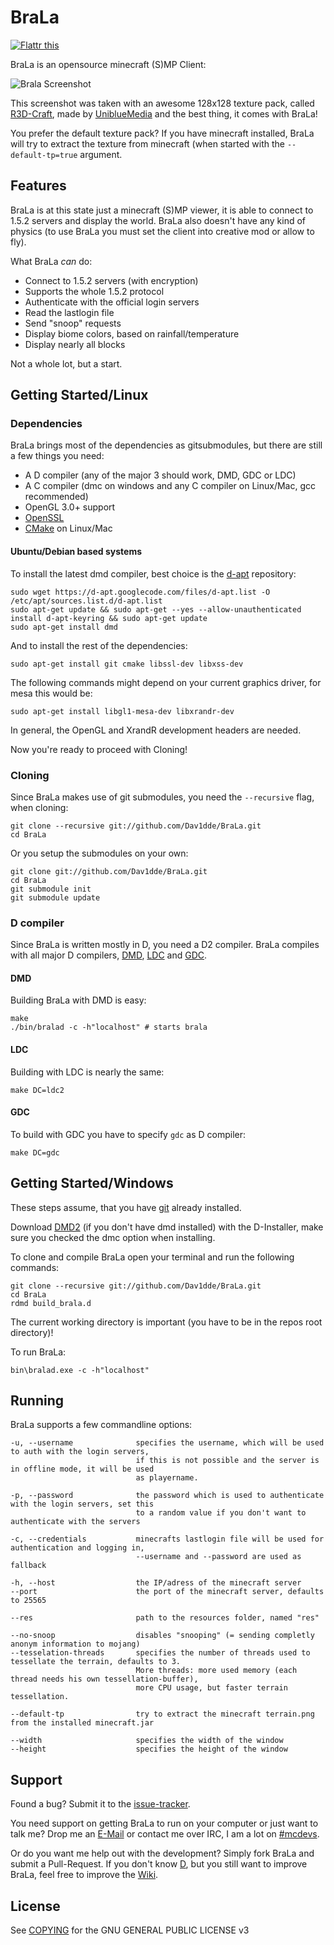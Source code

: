 BraLa
=====

[![Flattr this](http://api.flattr.com/button/flattr-badge-large.png)](http://flattr.com/thing/854394/Dav1ddeBraLa-on-GitHub)

BraLa is an opensource minecraft (S)MP Client:

![Brala Screenshot](https://raw.github.com/wiki/Dav1dde/BraLa/screenshots/brala_03.png)

This screenshot was taken with an awesome 128x128 texture pack, called [R3D-Craft](http://www.minecraftforum.net/topic/1182714-13112),
made by [UniblueMedia](http://www.youtube.com/user/UniblueMedia) and the best thing, it comes with BraLa!

You prefer the default texture pack? If you have minecraft installed,
BraLa will try to extract the texture from minecraft (when started with the `--default-tp=true` argument.

## Features ##

BraLa is at this state just a minecraft (S)MP viewer, it is able to connect to 1.5.2 servers
and display the world.
BraLa also doesn't have any kind of physics (to use BraLa you must set the client into
creative mod or allow to fly).

What BraLa *can* do:
* Connect to 1.5.2 servers (with encryption)
* Supports the whole 1.5.2 protocol
* Authenticate with the official login servers
* Read the lastlogin file
* Send "snoop" requests
* Display biome colors, based on rainfall/temperature
* Display nearly all blocks

Not a whole lot, but a start.


## Getting Started/Linux ##

### Dependencies ###

BraLa brings most of the dependencies as gitsubmodules, but there are still a few things you need:
* A D compiler (any of the major 3 should work, DMD, GDC or LDC)
* A C compiler (dmc on windows and any C compiler on Linux/Mac, gcc recommended)
* OpenGL 3.0+ support
* [OpenSSL](http://www.openssl.org/)
* [CMake](http://www.cmake.org/) on Linux/Mac

#### Ubuntu/Debian based systems ####

To install the latest dmd compiler, best choice is the [d-apt](http://code.google.com/p/d-apt/wiki/APT_Repository)
repository:

```
sudo wget https://d-apt.googlecode.com/files/d-apt.list -O /etc/apt/sources.list.d/d-apt.list
sudo apt-get update && sudo apt-get --yes --allow-unauthenticated install d-apt-keyring && sudo apt-get update
sudo apt-get install dmd
```

And to install the rest of the dependencies:

```
sudo apt-get install git cmake libssl-dev libxss-dev
```

The following commands might depend on your current graphics driver, for mesa this would be:

```
sudo apt-get install libgl1-mesa-dev libxrandr-dev
```

In general, the OpenGL and XrandR development headers are needed.

Now you're ready to proceed with Cloning!

### Cloning ###

Since BraLa makes use of git submodules, you need the `--recursive` flag, when cloning:

```
git clone --recursive git://github.com/Dav1dde/BraLa.git
cd BraLa
```

Or you setup the submodules on your own:

```
git clone git://github.com/Dav1dde/BraLa.git
cd BraLa
git submodule init
git submodule update
```

### D compiler ###

Since BraLa is written mostly in D, you need a D2 compiler. BraLa compiles with all major D compilers,
[DMD](http://dlang.org/download.html), [LDC](https://github.com/ldc-developers/ldc) and 
[GDC](https://github.com/D-Programming-GDC/GDC).

#### DMD ####

Building BraLa with DMD is easy:

```
make
./bin/bralad -c -h"localhost" # starts brala
```

#### LDC ####

Building with LDC is nearly the same:

```
make DC=ldc2
```

#### GDC ####

To build with GDC you have to specify `gdc` as D compiler:

```
make DC=gdc
```

## Getting Started/Windows ##

These steps assume, that you have [git](http://windows.github.com/) already installed.

Download [DMD2](http://dlang.org/download.html) (if you don't have dmd installed)
with the D-Installer, make sure you checked the dmc option when installing.

To clone and compile BraLa open your terminal and run the following commands:

```
git clone --recursive git://github.com/Dav1dde/BraLa.git
cd BraLa
rdmd build_brala.d
```
The current working directory is important (you have to be in the repos root directory)!

To run BraLa:
```
bin\bralad.exe -c -h"localhost"
```

## Running ##

BraLa supports a few commandline options:

```
-u, --username              specifies the username, which will be used to auth with the login servers,
                            if this is not possible and the server is in offline mode, it will be used
                            as playername.

-p, --password              the password which is used to authenticate with the login servers, set this
                            to a random value if you don't want to authenticate with the servers

-c, --credentials           minecrafts lastlogin file will be used for authentication and logging in,
                            --username and --password are used as fallback

-h, --host                  the IP/adress of the minecraft server
--port                      the port of the minecraft server, defaults to 25565

--res                       path to the resources folder, named "res"

--no-snoop                  disables "snooping" (= sending completly anonym information to mojang)
--tesselation-threads       specifies the number of threads used to tessellate the terrain, defaults to 3.
                            More threads: more used memory (each thread needs his own tessellation-buffer),
                            more CPU usage, but faster terrain tessellation.

--default-tp                try to extract the minecraft terrain.png from the installed minecraft.jar
                        
--width                     specifies the width of the window
--height                    specifies the height of the window
```

## Support ##

Found a bug? Submit it to the [issue-tracker](https://github.com/Dav1dde/BraLa/issues?state=open).

You need support on getting BraLa to run on your computer or just want to talk me?
Drop me an [E-Mail](https://github.com/Dav1dde) or contact me over IRC, I am a lot on [#mcdevs](http://mcdevs.org/).

Or do you want me help out with the development? Simply fork BraLa and submit a Pull-Request. If you don't know [D](http://dlang.org),
but you still want to improve BraLa, feel free to improve the [Wiki](https://github.com/Dav1dde/BraLa/wiki/_pages).


## License ##

See [COPYING](https://github.com/Dav1dde/BraLa/blob/master/COPYING) for the GNU GENERAL PUBLIC LICENSE v3
